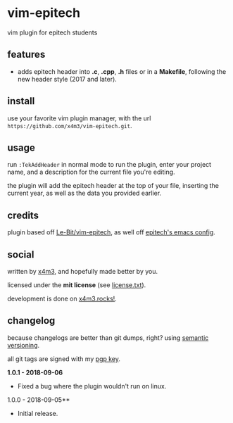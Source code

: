 # vim-epitech
vim plugin for epitech students

## features
* adds epitech header into **.c**, **.cpp**, **.h** files or in a **Makefile**,
following the new header style (2017 and later).

## install
use your favorite vim plugin manager,
with the url `https://github.com/x4m3/vim-epitech.git`.

## usage
run `:TekAddHeader` in normal mode to run the plugin, enter your project name,
and a description for the current file you're editing.

the plugin will add the epitech header at the top of your file, inserting
the current year, as well as the data you provided earlier.

## credits
plugin based off [Le-Bit/vim-epitech](https://github.com/Le-Bit/vim-epitech),
as well off [epitech's emacs config](https://gitlab.com/EpitechContent/dump).

## social
written by [x4m3](https://philippeloctaux.com), and hopefully made better
by you.

licensed under the **mit license** (see [license.txt](license.txt)).

development is done on [x4m3.rocks!](https://git.x4m3.rocks/vim-epitech).

## changelog
because changelogs are better than git dumps, right?
using [semantic versioning](https://semver.org).

all git tags are signed with my [pgp key](https://x4m3.rocks/pgp-0x69771CD04BA82EC0.txt).

**1.0.1 - 2018-09-06**
- Fixed a bug where the plugin wouldn't run on linux.

1.0.0 - 2018-09-05**
- Initial release.
